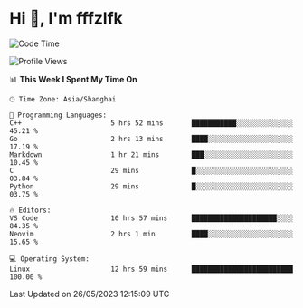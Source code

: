 # Hi 👋, I'm fffzlfk

<!--START_SECTION:waka-->
![Code Time](http://img.shields.io/badge/Code%20Time-223%20hrs%2033%20mins-blue)

![Profile Views](http://img.shields.io/badge/Profile%20Views-1-blue)

📊 **This Week I Spent My Time On** 

```text
🕑︎ Time Zone: Asia/Shanghai

💬 Programming Languages: 
C++                      5 hrs 52 mins       ███████████░░░░░░░░░░░░░░   45.21 % 
Go                       2 hrs 13 mins       ████░░░░░░░░░░░░░░░░░░░░░   17.19 % 
Markdown                 1 hr 21 mins        ███░░░░░░░░░░░░░░░░░░░░░░   10.45 % 
C                        29 mins             █░░░░░░░░░░░░░░░░░░░░░░░░   03.84 % 
Python                   29 mins             █░░░░░░░░░░░░░░░░░░░░░░░░   03.75 % 

🔥 Editors: 
VS Code                  10 hrs 57 mins      █████████████████████░░░░   84.35 % 
Neovim                   2 hrs 1 min         ████░░░░░░░░░░░░░░░░░░░░░   15.65 % 

💻 Operating System: 
Linux                    12 hrs 59 mins      █████████████████████████   100.00 % 
```


 Last Updated on 26/05/2023 12:15:09 UTC
<!--END_SECTION:waka-->
